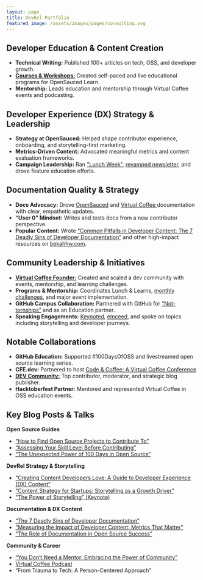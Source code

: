 ```yaml
---
layout: page
title: DevRel Portfolio
featured_image: /assets/images/pages/consulting.svg
---
```


## Developer Education & Content Creation

- **Technical Writing:** Published 100+ articles on tech, OSS, and developer growth.
- [**Courses & Workshops:**](https://opensauced.pizza/learn) Created self-paced and live educational programs for OpenSauced Learn.
- **Mentorship:** Leads education and mentorship through Virtual Coffee events and podcasting.

## Developer Experience (DX) Strategy & Leadership

- **Strategy at OpenSauced:** Helped shape contributor experience, onboarding, and storytelling-first marketing.
- **Metrics-Driven Content:** Advocated meaningful metrics and content evaluation frameworks.
- **Campaign Leadership:** Ran ["Lunch Week"](https://opensauced.pizza/lunchweek), [revamped newsletter](https://sauced.ghost.io/), and drove feature education efforts.

## Documentation Quality & Strategy

- **Docs Advocacy:** Drove [OpenSauced](https://opensauced.pizza/docs/) and [Virtual Coffee ](https://vc-community-docs.netlify.app/docs/)documentation with clear, empathetic updates.
- **“User 0” Mindset:** Writes and tests docs from a new contributor perspective.
- **Popular Content:** Wrote [“Common Pitfalls in Developer Content: The 7 Deadly Sins of Developer Documentation”](https://bekahhw.com/common-dev-content-pitfalls) and other high-impact resources on [bekahhw.com](https://bekahhw.com/).

## Community Leadership & Initiatives

- [**Virtual Coffee Founder:**](http://virtualcoffee.io/) Created and scaled a dev community with events, mentorship, and learning challenges.
- **Programs & Mentorship:** Coordinates Lunch & Learns, [monthly challenges](https://virtualcoffee.io/monthlychallenges), and major event implementation.
- **GitHub Campus Collaboration:** Partnered with GitHub for [“Not-ternships”](https://www.youtube.com/watch?v=AlnrOGIIHy4) and as an Education partner.
- **Speaking Engagements:** [Keynoted](https://www.youtube.com/live/Dcz0dOQmcaE?si=Ikchi5wcTIMKfgWE), [emceed](https://www.youtube.com/live/EvDJpN-jJgo?si=7K106CQffBE_CxNk), and spoke on topics including storytelling and developer journeys.

## Notable Collaborations

- **GitHub Education:** Supported #100DaysOfOSS and livestreamed open source learning series.
- **CFE.dev:** Partnered to host [Code & Coffee: A Virtual Coffee Conference](https://www.youtube.com/live/EvDJpN-jJgo?si=XeUHuFpupgCTb1RK)
- [**DEV Community:**](http://dev.to/bekahhw/) Top contributor, moderator, and strategic blog publisher.
- **Hacktoberfest Partner:** Mentored and represented Virtual Coffee in OSS education events.

## Key Blog Posts & Talks

**Open Source Guides**
- [“How to Find Open Source Projects to Contribute To”](https://opensauced.pizza/docs/community-resources/how-to-find-open-source-projects-to-contribute-to/)
- [“Assessing Your Skill Level Before Contributing”](https://opensauced.pizza/docs/community-resources/how-to-assess-your-skill-level-before-contributing-to-open-source/)
- [“The Unexpected Power of 100 Days in Open Source”](https://opensauced.pizza/docs/community-resources/100-days-of-oss-challenge/)

**DevRel Strategy & Storytelling**
- [“Creating Content Developers Love: A Guide to Developer Experience (DX) Content”](https://bekahhw.com/Creating-Content-Developers-Love)
- [“Content Strategy for Startups: Storytelling as a Growth Driver”](https://bekahhw.com/startup-content-strategy)
- [“The Power of Storytelling” (Keynote)](https://www.youtube.com/live/Dcz0dOQmcaE?si=iy-cVE_51kBmrALF)

**Documentation & DX Content**
- [“The 7 Deadly Sins of Developer Documentation”](https://bekahhw.com/common-dev-content-pitfalls)
- [“Measuring the Impact of Developer Content: Metrics That Matter”](https://bekahhw.com/developer-content-metrics)
- [“The Role of Documentation in Open Source Success”](https://opensauced.pizza/docs/community-resources/role-of-documentation-in-oss/)

**Community & Career**
- [“You Don’t Need a Mentor: Embracing the Power of Community”](https://opensauced.pizza/blog/you-don%E2%80%99t-need-a-mentor)
- [Virtual Coffee Podcast](https://virtualcoffee.io/podcast)
- “From Trauma to Tech: A Person-Centered Approach”


